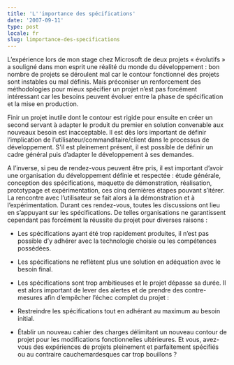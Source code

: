 ```yaml
---
title: 'L''importance des spécifications'
date: '2007-09-11'
type: post
locale: fr
slug: limportance-des-specifications
---
```


L’expérience lors de mon stage chez Microsoft de deux projets «&nbsp;évolutifs&nbsp;» a souligné dans mon esprit une réalité du monde du développement&nbsp;: bon nombre de projets se déroulent mal car le contour fonctionnel des projets sont instables ou mal définis. Mais préconiser un renforcement des méthodologies pour mieux spécifier un projet n’est pas forcément intéressant car les besoins peuvent évoluer entre la phase de spécification et la mise en production.

Finir un projet inutile dont le contour est rigide pour ensuite en créer un second servant à adapter le produit du premier en solution convenable aux nouveaux besoin est inacceptable. Il est dès lors important de définir l’implication de l’utilisateur/commanditaire/client dans le processus de développement. S'il est pleinement présent, il est possible de définir un cadre général puis d’adapter le développement à ses demandes.

A l’inverse, si peu de rendez-vous peuvent être pris, il est important d’avoir une organisation du développement définie et respectée&nbsp;: étude générale, conception des spécifications, maquette de démonstration, réalisation, prototypage et expérimentation, ces cinq dernières étapes pouvant s’itérer. La rencontre avec l’utilisateur se fait alors à la démonstration et à l’expérimentation. Durant ces rendez-vous, toutes les discussions ont lieu en s’appuyant sur les spécifications. De telles organisations ne garantissent cependant pas forcément la réussite du projet pour diverses raisons&nbsp;:

* Les spécifications ayant été trop rapidement produites, il n’est pas possible d’y adhérer avec la technologie choisie ou les compétences possédées.
* Les spécifications ne reflètent plus une solution en adéquation avec le besoin final.
* Les spécifications sont trop ambitieuses et le projet dépasse sa durée.
  Il est alors important de lever des alertes et de prendre des contre-mesures afin d’empêcher l’échec complet du projet&nbsp;:

* Restreindre les spécifications tout en adhérant au maximum au besoin initial.
* Établir un nouveau cahier des charges délimitant un nouveau contour de projet pour les modifications fonctionnelles ultérieures.
  Et vous, avez-vous des expériences de projets pleinement et parfaitement spécifiés ou au contraire cauchemardesques car trop bouillons&nbsp;?
